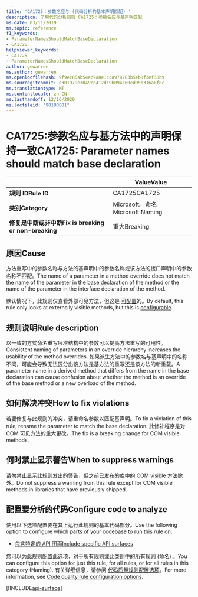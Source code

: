 ```yaml
---
title: 'CA1725：参数名应与 (代码分析的基本声明匹配) '
description: 了解代码分析规则 CA1725：参数名应与基声明匹配
ms.date: 03/11/2019
ms.topic: reference
f1_keywords:
- ParameterNamesShouldMatchBaseDeclaration
- CA1725
helpviewer_keywords:
- CA1725
- ParameterNamesShouldMatchBaseDeclaration
author: gewarren
ms.author: gewarren
ms.openlocfilehash: 9f9ec85ab54ac9a8e1cca978263b5eb8f3ef38b9
ms.sourcegitcommit: e301979e3049ce412d19b094c60ed95b316a8f8c
ms.translationtype: MT
ms.contentlocale: zh-CN
ms.lasthandoff: 12/16/2020
ms.locfileid: "98190801"
---
```

# <a name="ca1725-parameter-names-should-match-base-declaration"></a><span data-ttu-id="0c7a7-103">CA1725:参数名应与基方法中的声明保持一致</span><span class="sxs-lookup"><span data-stu-id="0c7a7-103">CA1725: Parameter names should match base declaration</span></span>

| | <span data-ttu-id="0c7a7-104">Value</span><span class="sxs-lookup"><span data-stu-id="0c7a7-104">Value</span></span> |
|-|-|
| <span data-ttu-id="0c7a7-105">**规则 ID**</span><span class="sxs-lookup"><span data-stu-id="0c7a7-105">**Rule ID**</span></span> |<span data-ttu-id="0c7a7-106">CA1725</span><span class="sxs-lookup"><span data-stu-id="0c7a7-106">CA1725</span></span>|
| <span data-ttu-id="0c7a7-107">**类别**</span><span class="sxs-lookup"><span data-stu-id="0c7a7-107">**Category**</span></span> |<span data-ttu-id="0c7a7-108">Microsoft。命名</span><span class="sxs-lookup"><span data-stu-id="0c7a7-108">Microsoft.Naming</span></span>|
| <span data-ttu-id="0c7a7-109">**修复是中断或非中断**</span><span class="sxs-lookup"><span data-stu-id="0c7a7-109">**Fix is breaking or non-breaking**</span></span> |<span data-ttu-id="0c7a7-110">重大</span><span class="sxs-lookup"><span data-stu-id="0c7a7-110">Breaking</span></span>|

## <a name="cause"></a><span data-ttu-id="0c7a7-111">原因</span><span class="sxs-lookup"><span data-stu-id="0c7a7-111">Cause</span></span>

<span data-ttu-id="0c7a7-112">方法重写中的参数名称与方法的基声明中的参数名称或该方法的接口声明中的参数名称不匹配。</span><span class="sxs-lookup"><span data-stu-id="0c7a7-112">The name of a parameter in a method override does not match the name of the parameter in the base declaration of the method or the name of the parameter in the interface declaration of the method.</span></span>

<span data-ttu-id="0c7a7-113">默认情况下，此规则仅查看外部可见方法，但这是 [可配置](#configure-code-to-analyze)的。</span><span class="sxs-lookup"><span data-stu-id="0c7a7-113">By default, this rule only looks at externally visible methods, but this is [configurable](#configure-code-to-analyze).</span></span>

## <a name="rule-description"></a><span data-ttu-id="0c7a7-114">规则说明</span><span class="sxs-lookup"><span data-stu-id="0c7a7-114">Rule description</span></span>

<span data-ttu-id="0c7a7-115">以一致的方式命名重写层次结构中的参数可以提高方法重写的可用性。</span><span class="sxs-lookup"><span data-stu-id="0c7a7-115">Consistent naming of parameters in an override hierarchy increases the usability of the method overrides.</span></span> <span data-ttu-id="0c7a7-116">如果派生方法中的参数名与基声明中的名称不同，可能会导致无法区分出该方法是基方法的重写还是该方法的新重载。</span><span class="sxs-lookup"><span data-stu-id="0c7a7-116">A parameter name in a derived method that differs from the name in the base declaration can cause confusion about whether the method is an override of the base method or a new overload of the method.</span></span>

## <a name="how-to-fix-violations"></a><span data-ttu-id="0c7a7-117">如何解决冲突</span><span class="sxs-lookup"><span data-stu-id="0c7a7-117">How to fix violations</span></span>

<span data-ttu-id="0c7a7-118">若要修复与此规则的冲突，请重命名参数以匹配基声明。</span><span class="sxs-lookup"><span data-stu-id="0c7a7-118">To fix a violation of this rule, rename the parameter to match the base declaration.</span></span> <span data-ttu-id="0c7a7-119">此修补程序是对 COM 可见方法的重大更改。</span><span class="sxs-lookup"><span data-stu-id="0c7a7-119">The fix is a breaking change for COM visible methods.</span></span>

## <a name="when-to-suppress-warnings"></a><span data-ttu-id="0c7a7-120">何时禁止显示警告</span><span class="sxs-lookup"><span data-stu-id="0c7a7-120">When to suppress warnings</span></span>

<span data-ttu-id="0c7a7-121">请勿禁止显示此规则发出的警告，但之前已发布的库中的 COM visible 方法除外。</span><span class="sxs-lookup"><span data-stu-id="0c7a7-121">Do not suppress a warning from this rule except for COM visible methods in libraries that have previously shipped.</span></span>

## <a name="configure-code-to-analyze"></a><span data-ttu-id="0c7a7-122">配置要分析的代码</span><span class="sxs-lookup"><span data-stu-id="0c7a7-122">Configure code to analyze</span></span>

<span data-ttu-id="0c7a7-123">使用以下选项配置要在其上运行此规则的基本代码部分。</span><span class="sxs-lookup"><span data-stu-id="0c7a7-123">Use the following option to configure which parts of your codebase to run this rule on.</span></span>

- [<span data-ttu-id="0c7a7-124">包含特定的 API 图面</span><span class="sxs-lookup"><span data-stu-id="0c7a7-124">Include specific API surfaces</span></span>](#include-specific-api-surfaces)

<span data-ttu-id="0c7a7-125">您可以为此规则配置此选项，对于所有规则或此类别中的所有规则 (命名) 。</span><span class="sxs-lookup"><span data-stu-id="0c7a7-125">You can configure this option for just this rule, for all rules, or for all rules in this category (Naming).</span></span> <span data-ttu-id="0c7a7-126">有关详细信息，请参阅 [代码质量规则配置选项](../code-quality-rule-options.md)。</span><span class="sxs-lookup"><span data-stu-id="0c7a7-126">For more information, see [Code quality rule configuration options](../code-quality-rule-options.md).</span></span>

[!INCLUDE[api-surface](~/includes/code-analysis/api-surface.md)]
